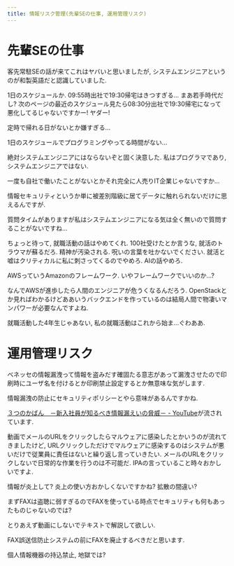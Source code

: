 ```yaml
---
title: 情報リスク管理(先輩SEの仕事, 運用管理リスク)
---
```


# 先輩SEの仕事

客先常駐SEの話が来てこれはヤバいと思いましたが,
システムエンジニアというのが和製英語だと認識していました.

1日のスケジュールか.
09:55時出社で19:30帰宅はきつすぎる…
まあ若手時代だし?
次のページの最近のスケジュール見たら08:30分出社で19:30帰宅になって悪化してるじゃないですかー!
ヤダー!

定時で帰れる日がないとか嫌すぎる…

1日のスケジュールでプログラミングやってる時間がない…

絶対システムエンジニアにはならないぞと固く決意した.
私はプログラマであり,
システムエンジニアではない.

一度も自社で働いたことがないとかそれ完全に人売りIT企業じゃないですか…

情報セキュリティというか単に被差別階級に居てデータに触れられないだけに思えるんですが.

質問タイムがありますが私はシステムエンジニアになる気は全く無いので質問することがないですね…

ちょっと待って,
就職活動の話はやめてくれ.
100社受けたとか言うな,
就活のトラウマが蘇るだろ.
精神が汚染される.
呪いの言葉を吐かないでください.
就活と嘘はクリティカルに私に刺さってくるのでやめろ.
AIの話やめろ.

AWSっていうAmazonのフレームワーク.
いやフレームワークでいいのか…?

なんでAWSが進歩したら人間のエンジニアが危うくなるんだろう.
OpenStackとか見ればわかるけどああいうバックエンドを作っているのは結局人間で物凄いマンパワーが必要なんですよね.

就職活動した4年生じゃあない,
私の就職活動はこれから始ま…ぐわああ.

# 運用管理リスク

ベネッセの情報漏洩って情報を盗みだす確固たる意志があって漏洩させたので印刷時にユーザ名を付けるとか印刷禁止設定するとか無意味な気がします.

情報漏洩の防止にセキュリティポリシーとやら意味があるんですかね.

[３つのかばん　－新入社員が知るべき情報漏えいの脅威－ - YouTube](https://www.youtube.com/watch?v=FljLaQA-cRU)が流されています.

動画でメールのURLをクリックしたらマルウェアに感染したとかいうのが流れてきましたけど,
URLクリックしただけでマルウェアに感染するのはシステムが悪いだけで従業員に責任はないと繰り返し言っていきたい.
メールのURLをクリックしないで日常的な作業を行うのは不可能だ.
IPAの言っていること時々おかしいですよ.

情報が炎上して?
炎上の使い方おかしくないですかね?
拡散の間違い?

まずFAXは盗聴に弱すぎるのでFAXを使っている時点でセキュリティも何もあったものじゃないのでは?

とりあえず動画にしないでテキストで解説して欲しい.

FAX誤送信防止システムの前にFAXを廃止するべきだと思います.

個人情報機器の持込禁止,
地獄では?
